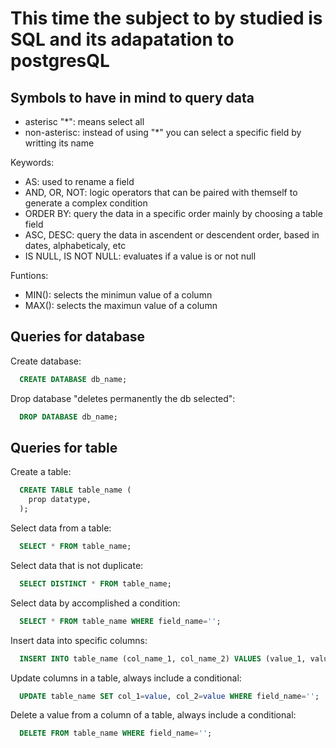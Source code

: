 # This time the subject to by studied is SQL and its adapatation to postgresQL

## Symbols to have in mind to query data

- asterisc "\*": means select all
- non-asterisc: instead of using "\*" you can select a specific field by writting its name

Keywords:

- AS: used to rename a field
- AND, OR, NOT: logic operators that can be paired with themself to generate a complex condition
- ORDER BY: query the data in a specific order mainly by choosing a table field
- ASC, DESC: query the data in ascendent or descendent order, based in dates, alphabeticaly, etc
- IS NULL, IS NOT NULL: evaluates if a value is or not null

Funtions:

- MIN(): selects the minimun value of a column
- MAX(): selects the maximun value of a column

## Queries for database

Create database:

```sql
  CREATE DATABASE db_name;
```

Drop database "deletes permanently the db selected":

```sql
  DROP DATABASE db_name;
```

## Queries for table

Create a table:

```sql
  CREATE TABLE table_name (
    prop datatype,
  );
```

Select data from a table:

```sql
  SELECT * FROM table_name;
```

Select data that is not duplicate:

```sql
  SELECT DISTINCT * FROM table_name;
```

Select data by accomplished a condition:

```sql
  SELECT * FROM table_name WHERE field_name='';
```

Insert data into specific columns:

```sql
  INSERT INTO table_name (col_name_1, col_name_2) VALUES (value_1, value_2);
```

Update columns in a table, always include a conditional:

```sql
  UPDATE table_name SET col_1=value, col_2=value WHERE field_name='';
```

Delete a value from a column of a table, always include a conditional:

```sql
  DELETE FROM table_name WHERE field_name='';
```
